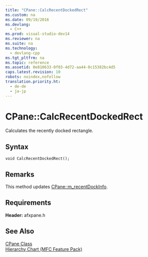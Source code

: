 ```yaml
---
title: "CPane::CalcRecentDockedRect"
ms.custom: na
ms.date: 09/19/2016
ms.devlang: 
  - C++
ms.prod: visual-studio-dev14
ms.reviewer: na
ms.suite: na
ms.technology: 
  - devlang-cpp
ms.tgt_pltfrm: na
ms.topic: reference
ms.assetid: 0e810633-0f03-4d72-aa44-0c15382bc4d5
caps.latest.revision: 10
robots: noindex,nofollow
translation.priority.ht: 
  - de-de
  - ja-jp
---
```

# CPane::CalcRecentDockedRect
Calculates the recently docked rectangle.  
  
## Syntax  
  
```  
void CalcRecentDockedRect();  
```  
  
## Remarks  
 This method updates [CPane::m_recentDockInfo](../vs140/CPane--m_recentDockInfo.md).  
  
## Requirements  
 **Header:** afxpane.h  
  
## See Also  
 [CPane Class](../vs140/CPane-Class.md)   
 [Hierarchy Chart (MFC Feature Pack)](../vs140/Hierarchy-Chart.md)